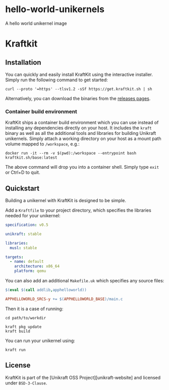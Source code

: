 # hello-world-unikernels
A hello world unikernel image 

# Kraftkit

## Installation

You can quickly and easily install KraftKit using the interactive installer.  Simply run the following command to get started: 

```shell
curl --proto '=https' --tlsv1.2 -sSf https://get.kraftkit.sh | sh
```

Alternatively, you can download the binaries from the [releases pages](https://github.com/unikraft/kraftkit/releases).

### Container build environment

KraftKit ships a container build environment which you can use instead of installing any dependencies directly on your host.
It includes the `kraft` binary as well as all the additional tools and libraries for building Unikraft unikernels.
Simply attach a working directory on your host as a mount path volume mapped to `/workspace`, e.g.:

```shell
docker run -it --rm -v $(pwd):/workspace --entrypoint bash kraftkit.sh/base:latest
```

The above command will drop you into a container shell.
Simply type `exit` or Ctrl+D to quit.

## Quickstart

Building a unikernel with KraftKit is designed to be simple.

Add a `Kraftfile` to your project directory, which specifies the libraries needed for your unikernel:

```yaml
specification: v0.5

unikraft: stable

libraries:
  musl: stable

targets:
  - name: default
    architecture: x86_64
    platform: qemu
```

You can also add an additional `Makefile.uk` which specifies any source files:

```Makefile
$(eval $(call addlib,apphelloworld))

APPHELLOWORLD_SRCS-y += $(APPHELLOWORLD_BASE)/main.c
```

Then it is a case of running:

```shell
cd path/to/workdir

kraft pkg update
kraft build
```

You can run your unikernel using:

```shell
kraft run
```

## License

KraftKit is part of the [Unikraft OSS Project][unikraft-website] and licensed under `BSD-3-Clause`.

[kraftkit-getting-started]: https://unikraft.org/docs/getting-started/
